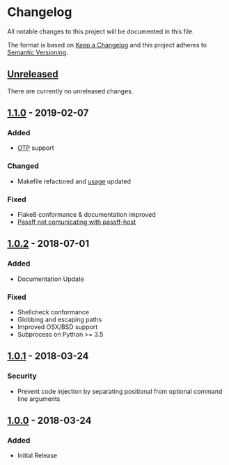 # Changelog
All notable changes to this project will be documented in this file.

The format is based on [Keep a Changelog](https://keepachangelog.com/en/1.0.0/)
and this project adheres to [Semantic Versioning](https://semver.org/spec/v2.0.0.html).

## [Unreleased]
There are currently no unreleased changes.

## [1.1.0] - 2019-02-07
### Added
- [OTP](https://github.com/tadfisher/pass-otp) support

### Changed
- Makefile refactored and [usage](https://github.com/passff/passff-host#latest-from-github) updated

### Fixed
- Flake8 conformance & documentation improved
- [Passff not comunicating with passff-host](https://github.com/passff/passff-host/issues/27)

## [1.0.2] - 2018-07-01
### Added
- Documentation Update

### Fixed
- Shellcheck conformance
- Globbing and escaping paths
- Improved OSX/BSD support
- Subprocess on Python >= 3.5

## [1.0.1] - 2018-03-24
### Security
- Prevent code injection by separating positional from optional command line arguments

## [1.0.0] - 2018-03-24
### Added
- Initial Release

[Unreleased]: https://github.com/passff/passff-host/compare/1.1.0...HEAD
[1.1.0]: https://github.com/passff/passff-host/compare/1.0.2...1.1.0
[1.0.2]: https://github.com/passff/passff-host/compare/1.0.1...1.0.2
[1.0.1]: https://github.com/passff/passff-host/compare/1.0...1.0.1
[1.0.0]: https://github.com/passff/passff-host/releases/tag/1.0
